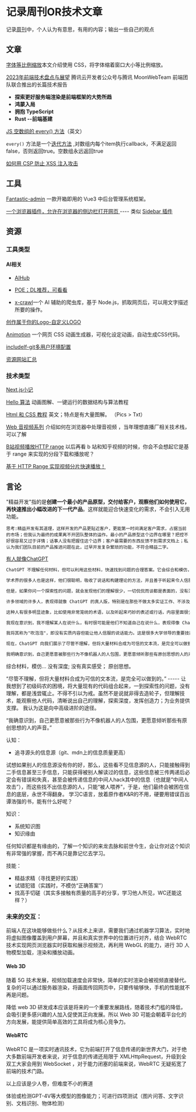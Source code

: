 # 记录周刊OR技术文章

记录[周刊](https://www.ruanyifeng.com/blog/)中，个人认为有意思，有用的内容；输出一些自己的观点



## 文章
[字体等比例缩放](https://tobiasahlin.com/blog/responsive-fluid-css-type-scales/)本文介绍使用 CSS，将字体缩着窗口大小等比例缩放。



 [2023年前端技术盘点与展望](https://mp.weixin.qq.com/s/LiygBJqMN8U_vSpAjxMibQ)  腾讯云开发者公众号与腾讯 MoonWebTeam 前端团队联合推出的长篇技术报告 

- **探索更好服务端渲染是前端框架的大势所趋**
- **鸿蒙入局**
- **拥抱 TypeScript** 
- **Rust --前端基建**



 [JS 空数组的 every() 方法](https://humanwhocodes.com/blog/2023/09/javascript-wtf-why-does-every-return-true-for-empty-array/)（英文） 

 `every()` 方法是一个[迭代方法](https://developer.mozilla.org/zh-CN/docs/Web/JavaScript/Reference/Global_Objects/Array#迭代方法) ,对数组内每个item执行callback，不满足返回false，否则返回true。空数组永远返回true

 [如何用 CSP 防止 XSS 注入攻击](https://www.akshaykhot.com/content-security-policy/) 








## 工具
 [Fantastic-admin](https://github.com/fantastic-admin/basic)  一款开箱即用的 Vue3 中后台管理系统框架。 

[ 一个浏览器插件，允许在浏览器的侧边栏打开网页 ](https://www.sidebrowser.xyz/) ---- 类似   [Sidebar 插件](https://chromewebstore.google.com/detail/sidebartab-pin-chatgpt-or/acghhljehhigfeinngmggkpgbacpikfe)  






## 资源

### 工具类型

#### **AI相关**

-  [AIHub](https://www.aihub.cn/)  

- [POE；DL推荐，可看看](poe.com) 
- [x-crawl](https://github.com/coder-hxl/x-crawl)一个 AI 辅助的爬虫库，基于 Node.js，抓取网页后，可以用文字描述所要的操作。



[创作属于你的Logo-自定义LOGO](https://www.logocook.shop/)

 [Animotion](https://cssanimotion.pages.dev/)  一个网页 CSS 动画生成器，可视化设定动画，自动生成CSS代码。 

[includeIf-git多用户环境配置](https://www.cnblogs.com/librarookie/p/15697181.html)

[资源网站汇总](https://1000userguide.com/#/?id=%e7%9b%ae%e5%bd%95)






### 技术类型

[Next.js小记](https://www.bilibili.com/read/cv20992052)

[Hello 算法](https://www.hello-algo.com/)  动画图解、一键运行的数据结构与算法教程

 [Html 和 CSS 教程](https://internetingishard.netlify.app/html-and-css/)   英文；特点是有大量图解。 （Pics > Txt）

 [Web 音视频系列](https://hughfenghen.github.io/tag/WebAV/)    介绍如何在浏览器中处理音视频 ，当年理想直播厂相关技术栈，可以了解

[B站视频播放HTTP range](https://juejin.cn/post/7255110638154072120) 以后再看 b 站和知乎视频的时候，你会不会想起它是基于 range 来实现的分段下载和播放呢？ 

[基于 HTTP Range 实现视频分片快速播放！](https://www.quanzhan.co/archives/572)



## 言论

[精益开发的精益是什么？]: https://www.ruanyifeng.com/blog/2023/09/weekly-issue-270.html

 "精益开发"指的是**创建一个最小的产品原型，交付给客户，观察他们如何使用它，再快速推出小幅改进的下一代产品**。这样就能迎合快速变化的需求，不会引入无用功能。 

```
思考:精益开发有其道理，这样开发的产品更贴近客户，更能第一时间满足客户需求，占据当前的市场；但我认为最终的成果离不开团队整体的运作。最小的产品原型这个边界在哪里？把控不好很容易又过于详情；话事人没有把握住这个边界；客户最需要的东西反馈不到需求文档上；私认为我们团队目前的产品推进问题在此，过早开发复杂繁琐的功能，不符合精益二字。
```



[有人就像ChatGPT](https://www.ruanyifeng.com/blog/2024/03/weekly-issue-292.html)

```txt
ChatGPT 不理解任何材料，但可以利用这些材料，快速找到问题的合理答案。它会综合和模仿，有时表现得非常令人信服，就像某个知识渊博的人在谈论某个主题。

学术界的很多人也是这样，他们很聪明，吸收了说话和构建理论的方法，并且善于听起来令人信服。

但是，如果你问一个探索性的问题，就会发现他们的理解很少，一切侃侃而谈都是表面的，没有深度。这都是模仿而不是真正的思想，他们只是故意让别人觉得似乎有道理。

许多领域的许多人，表现得就像 ChatGPT 的真人版，特别是在那些不做太多实证工作、不涉及对事实或假设进行检验的学科。他们制造的文本越多，就越危险。

这种人有很多明显迹象，比如使用非常笼统的术语，以及听起来巧妙的表述或行话，内容里面很少有事实，例子也很少或者很随意，没有真实的感受，而且通常也不会足够清楚地说出他不同意什么。

我现在意识到，我不理解某人在说什么，有时很可能是他们不知道自己在说什么，表现得像 ChatGPT。

我将其称为"吹泡泡"，即没有实质内容但能让他人信服的说话能力。这是很多大学领导的重要技能。

现在，ChatGPT 向我们展示了尽管不理解，但将大量材料合成为可信的文本流，是完全可以做到的。也许这是不可避免的，但真是一种非常不健康的恶习----人们应该走出去，观察事物，清晰说出自己的真实感受。

我明确意识到，自己更愿意被那些行为不像机器人的人包围，更愿意倾听那些有原创思想的人的声音。
```

综合材料，模仿... 没有深度; 没有真实感受； 原创思想。

“尽管不理解，但将大量材料合成为可信的文本流，是完全可以做到的。” ----- 让我想到了初级码农的困境，将大量现有的代码组合起来，一到探索性的问题，没有理解，都是浅尝辄止。不得不引以为戒。虽然不是说就非得去造轮子，但理解技术，能观察他人代码，清晰说出自己的理解，探索深度，发挥创造力；为业务提供支撑。 我认为这是向中高级进阶的途径。

“我确意识到，自己更愿意被那些行为不像机器人的人包围，更愿意倾听那些有原创思想的人的声音。”









认知：

- 追寻源头的信息源（git、mdn上的信息质量更高）

 试想如果别人的信息源没有你的好，那么，这些看不见信息源的人，只能接触得到二手信息甚至三手信息，只能获得被别人解读过的信息，这些信息被三传两递后必定会有错误和失真，甚至会被传递信息的中间人hack其中的信息（也就是“中间人攻击”），而这些找不出信息源的人，只能“被人喂养”，于是，他们最终会被困在信息的底层，永世不得翻身。 学习C语言，放着原作者K&R的不用，硬要用错误百出谭浩强的书，能有什么好呢？ 

知识：

- 系统知识图
- 知识缘由

 任何知识都是有缘由的，了解一个知识的来龙去脉和前世今生，会让你对这个知识有非常强的掌握，而不再只是靠记忆去学习。 

技能：

- 精益求精（寻找更好的实践）
- 试错犯错（实践时，不模仿“正确答案”）
- 找高手切磋（其实多接触有质量的高手的分享，学习他人所见，WC还能这样？）





### 未来的交互：

 前端人在这块能够做些什么？从技术上来讲，需要我们通过机器学习算法，实时地将虚拟图像覆盖到用户屏幕，并且和真实世界中的位置进行对齐，结合 WebRTC 技术实现网页浏览器实时获取和展示视频流，再利用 WebGL 的能力，进行 3D 人物模型加载，渲染和播放动画。 

#### **Web 3D**

随着 5G 技术发展，视频加载速度会非常快，简单的实时渲染会被视频直接替代。复杂的可以通过服务器渲染，将画面传回网页中，只要传输够快，手机的性能就不再是问题。

降低 web 3D 研发成本应该是将来的一个重要发展路线，随着技术门槛的降低，会吸引更多感兴趣的人加入促使其正向发展。所以 Web 3D 可能会朝着平台化的方向发展，能提供简单高效的工具将成为核心竞争力。

#### WebRTC

WebRTC 是一项实时通讯技术，它为前端打开了信息传递的新世界大门，对于绝大多数前端开发者来说，对于信息的传递还局限于 XMLHttpRequest，升级到全双工大家会用到 WebSocket ，对于能力闭塞的前端来说，WebRTC 无疑拓宽了前端的技术门路。

以上应该是少人卷，但难度不小的赛道



 

体验或检测GPT-4V等大模型的图像能力；可进行四项测试（图片问答、文字识别、文档识别、物体检测） 